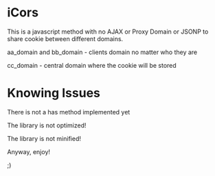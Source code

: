 # iCors

This is a javascript method with no AJAX or Proxy Domain or JSONP to share cookie between different domains.

aa_domain and bb_domain - clients domain no matter who they are

cc_domain - central domain where the cookie will be stored


# Knowing Issues

There is not a has method implemented yet

The library is not optimized!

The library is not minified!

Anyway, enjoy!

;)
